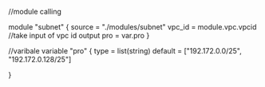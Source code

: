 //module calling 

module "subnet" {
    source = "./modules/subnet"
    vpc_id =  module.vpc.vpcid //take input of vpc id output
    pro = var.pro
}


//varibale
variable "pro" {
  type = list(string)
  default = ["192.172.0.0/25", "192.172.0.128/25"]
  
}